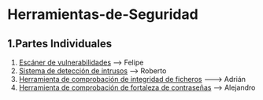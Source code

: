 # Herramientas-de-Seguridad

## 1.Partes Individuales

1. [Escáner de vulnerabilidades](individuales/Alumno1.md) --> Felipe
2. [Sistema de detección de intrusos](individuales/Alumno2.md) --> Roberto
3. [Herramienta de comprobación de integridad de ficheros](individuales/Alumno3.md) --->  Adrián
4. [Herramienta de comprobación de fortaleza de contraseñas](individuales/Alumno4.md) --> Alejandro